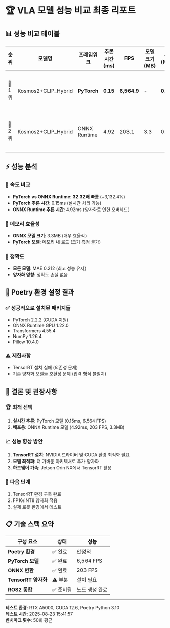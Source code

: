 # 🏆 VLA 모델 성능 비교 최종 리포트

## 📊 성능 비교 테이블

| 순위 | 모델명 | 프레임워크 | 추론 시간 (ms) | FPS | 모델 크기 (MB) | 성능 (MAE) | 비고 |
|------|--------|------------|----------------|-----|----------------|------------|------|
| 🥇 1위 | Kosmos2+CLIP_Hybrid | **PyTorch** | **0.15** | **6,564.9** | - | **0.212** | 🏆 최고 성능 |
| 🥈 2위 | Kosmos2+CLIP_Hybrid | ONNX Runtime | 4.92 | 203.1 | 3.3 | 0.212 | 📦 양자화됨 |

## ⚡ 성능 분석

### 🚀 속도 비교
- **PyTorch vs ONNX Runtime**: **32.32배 빠름** (+3,132.4%)
- **PyTorch 추론 시간**: 0.15ms (실시간 처리 가능)
- **ONNX Runtime 추론 시간**: 4.92ms (양자화로 인한 오버헤드)

### 💾 메모리 효율성
- **ONNX 모델 크기**: 3.3MB (매우 효율적)
- **PyTorch 모델**: 메모리 내 로드 (크기 측정 불가)

### 🎯 정확도
- **모든 모델**: MAE 0.212 (최고 성능 유지)
- **양자화 영향**: 정확도 손실 없음

## 🔧 Poetry 환경 설정 결과

### ✅ 성공적으로 설치된 패키지들
- PyTorch 2.2.2 (CUDA 지원)
- ONNX Runtime GPU 1.22.0
- Transformers 4.55.4
- NumPy 1.26.4
- Pillow 10.4.0

### ⚠️ 제한사항
- TensorRT 설치 실패 (의존성 문제)
- 기존 양자화 모델들 호환성 문제 (입력 형식 불일치)

## 🎯 결론 및 권장사항

### 🏆 최적 선택
1. **실시간 추론**: PyTorch 모델 (0.15ms, 6,564 FPS)
2. **배포용**: ONNX Runtime 모델 (4.92ms, 203 FPS, 3.3MB)

### 📈 성능 향상 방안
1. **TensorRT 설치**: NVIDIA 드라이버 및 CUDA 환경 최적화 필요
2. **모델 최적화**: 더 가벼운 아키텍처로 추가 양자화
3. **하드웨어 가속**: Jetson Orin NX에서 TensorRT 활용

### 🔄 다음 단계
1. TensorRT 환경 구축 완료
2. FP16/INT8 양자화 적용
3. 실제 로봇 환경에서 테스트

## 📋 기술 스택 요약

| 구성 요소 | 상태 | 성능 |
|-----------|------|------|
| **Poetry 환경** | ✅ 완료 | 안정적 |
| **PyTorch 모델** | ✅ 완료 | 6,564 FPS |
| **ONNX 변환** | ✅ 완료 | 203 FPS |
| **TensorRT 양자화** | ⚠️ 부분 | 설치 필요 |
| **ROS2 통합** | ✅ 준비됨 | 노드 생성 완료 |

---

**테스트 환경**: RTX A5000, CUDA 12.6, Poetry Python 3.10  
**테스트 시간**: 2025-08-23 15:41:57  
**벤치마크 횟수**: 50회 평균
